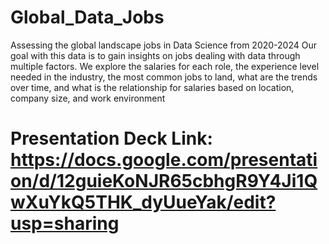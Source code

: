 # Global_Data_Jobs
Assessing the global landscape jobs in Data Science from 2020-2024
Our goal with this data is to gain insights on jobs dealing with data through multiple factors.
We explore the salaries for each role, the experience level needed in the industry, the most common jobs to land, what are the trends over time, and what is the relationship for salaries based on location, company size, and work environment
# Presentation Deck Link: https://docs.google.com/presentation/d/12guieKoNJR65cbhgR9Y4Ji1QwXuYkQ5THK_dyUueYak/edit?usp=sharing

